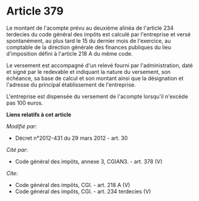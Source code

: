 # Article 379

Le montant de l'acompte prévu au deuxième alinéa de l'article 234 terdecies du code général des impôts est calculé par
l'entreprise et versé spontanément, au plus tard le 15 du dernier mois de l'exercice, au comptable de la direction générale
des finances publiques du lieu d'imposition défini à l'article 218 A du même code. 

Le versement est accompagné d'un relevé fourni par l'administration, daté et signé par le redevable et indiquant la nature du
versement, son échéance, sa base de calcul et son montant ainsi que la désignation et l'adresse du principal établissement de
l'entreprise. 

L'entreprise est dispensée du versement de l'acompte lorsqu'il n'excède pas 100 euros.

**Liens relatifs à cet article**

_Modifié par_:

  - Décret n°2012-431  du 29 mars 2012 - art. 30

_Cité par_:

  - Code général des impôts, annexe 3, CGIAN3. - art. 378 (V)

_Cite_:

  - Code général des impôts, CGI. - art. 218 A (V)
  - Code général des impôts, CGI. - art. 234 terdecies (V)

